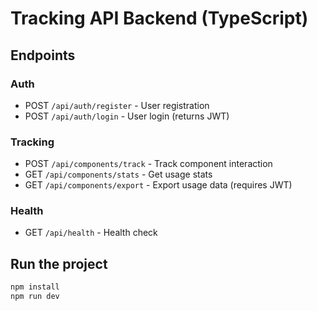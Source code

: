 # Tracking API Backend (TypeScript)

## Endpoints

### Auth
- POST `/api/auth/register` - User registration
- POST `/api/auth/login` - User login (returns JWT)

### Tracking
- POST `/api/components/track` - Track component interaction
- GET `/api/components/stats` - Get usage stats
- GET `/api/components/export` - Export usage data (requires JWT)

### Health
- GET `/api/health` - Health check

## Run the project

```bash
npm install
npm run dev
```
